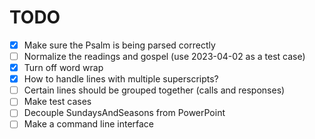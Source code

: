 # TODO

- [X] Make sure the Psalm is being parsed correctly
- [ ] Normalize the readings and gospel (use 2023-04-02 as a test case)
- [x] Turn off word wrap
- [x] How to handle lines with multiple superscripts?
- [ ] Certain lines should be grouped together (calls and responses)
- [ ] Make test cases
- [ ] Decouple SundaysAndSeasons from PowerPoint
- [ ] Make a command line interface
